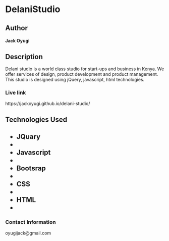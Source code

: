 <h1>DelaniStudio</h1>

<h2>Author</h2>

<h4>Jack Oyugi</h4>

<h2> Description</h2>
<p>Delani studio is a world class studio for start-ups and business in Kenya. We offer services of  design, product development and product management. This studio is designed using jQuery, javascript, html technologies.</p>

<h3>Live link</h3>
<p> https://jackoyugi.github.io/delani-studio/</p>

<h2>Technologies Used<h2>
<ul>
  <li>JQuary<li>
  <li>Javascript<li>
  <li>Bootsrap<li>
  <li>CSS<li>
  <li>HTML<li>
  </ul>
  
  <h3>Contact Information</h3>
  <p> oyugijack@gmail.com</p>
  
